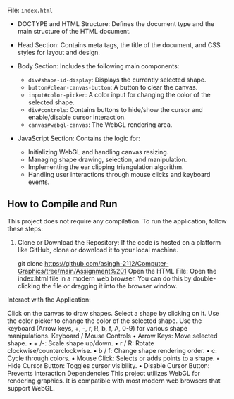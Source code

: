 
File: `index.html`

- DOCTYPE and HTML Structure: Defines the document type and the main structure of the HTML document.
  
- Head Section: Contains meta tags, the title of the document, and CSS styles for layout and design.
  
- Body Section: Includes the following main components:
  - `div#shape-id-display`: Displays the currently selected shape.
  - `button#clear-canvas-button`: A button to clear the canvas.
  - `input#color-picker`: A color input for changing the color of the selected shape.
  - `div#controls`: Contains buttons to hide/show the cursor and enable/disable cursor interaction.
  - `canvas#webgl-canvas`: The WebGL rendering area.

- JavaScript Section: Contains the logic for:
  - Initializing WebGL and handling canvas resizing.
  - Managing shape drawing, selection, and manipulation.
  - Implementing the ear clipping triangulation algorithm.
  - Handling user interactions through mouse clicks and keyboard events.

## How to Compile and Run

This project does not require any compilation. To run the application, follow these steps:

1. Clone or Download the Repository: If the code is hosted on a platform like GitHub, clone or download it to your local machine.

   git clone <https://github.com/asingh-2112/Computer-Graphics/tree/main/Assignment%201>
Open the HTML File: Open the index.html file in a modern web browser. You can do this by double-clicking the file or dragging it into the browser window.

Interact with the Application:

Click on the canvas to draw shapes.
Select a shape by clicking on it.
Use the color picker to change the color of the selected shape.
Use the keyboard (Arrow keys, +, -, r, R, b, f, A, 0-9) for various shape manipulations.
Keyboard / Mouse Controls
 • Arrow Keys: Move selected shape.
 • + /-: Scale shape up/down.
 • r / R: Rotate clockwise/counterclockwise.
 • b / f: Change shape rendering order.
 • c: Cycle through colors.
 • Mouse Click: Selects or adds points to a shape.
 • Hide Cursor Button: Toggles cursor visibility.
 • Disable Cursor Button: Prevents interaction
Dependencies
This project utilizes WebGL for rendering graphics. It is compatible with most modern web browsers that support WebGL.